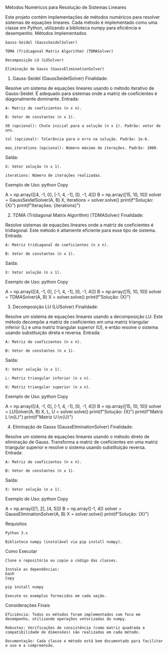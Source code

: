 Métodos Numéricos para Resolução de Sistemas Lineares

Este projeto contém implementações de métodos numéricos para resolver sistemas de equações lineares. Cada método é implementado como uma classe em Python, utilizando a biblioteca numpy para eficiência e desempenho.
Métodos Implementados

    Gauss-Seidel (GaussSeidelSolver)

    TDMA (Tridiagonal Matrix Algorithm) (TDMASolver)

    Decomposição LU (LUSolver)

    Eliminação de Gauss (GaussEliminationSolver)

1. Gauss-Seidel (GaussSeidelSolver)
Finalidade:

Resolve um sistema de equações lineares usando o método iterativo de Gauss-Seidel. É adequado para sistemas onde a matriz de coeficientes é diagonalmente dominante.
Entrada:

    A: Matriz de coeficientes (n x n).

    B: Vetor de constantes (n x 1).

    X0 (opcional): Chute inicial para a solução (n x 1). Padrão: vetor de uns.

    tol (opcional): Tolerância para o erro na solução. Padrão: 1e-6.

    max_iterations (opcional): Número máximo de iterações. Padrão: 1000.

Saída:

    X: Vetor solução (n x 1).

    iterations: Número de iterações realizadas.

Exemplo de Uso:
python
Copy

A = np.array([[4, -1, 0], [-1, 4, -1], [0, -1, 4]])
B = np.array([15, 10, 10])
solver = GaussSeidelSolver(A, B)
X, iterations = solver.solve()
print(f"Solução: {X}")
print(f"Iterações: {iterations}")

2. TDMA (Tridiagonal Matrix Algorithm) (TDMASolver)
Finalidade:

Resolve sistemas de equações lineares onde a matriz de coeficientes é tridiagonal. Este método é altamente eficiente para esse tipo de sistema.
Entrada:

    A: Matriz tridiagonal de coeficientes (n x n).

    B: Vetor de constantes (n x 1).

Saída:

    X: Vetor solução (n x 1).

Exemplo de Uso:
python
Copy

A = np.array([[4, -1, 0], [-1, 4, -1], [0, -1, 4]])
B = np.array([15, 10, 10])
solver = TDMASolver(A, B)
X = solver.solve()
print(f"Solução: {X}")

3. Decomposição LU (LUSolver)
Finalidade:

Resolve um sistema de equações lineares usando a decomposição LU. Este método decompõe a matriz de coeficientes em uma matriz triangular inferior (L) e uma matriz triangular superior (U), e então resolve o sistema usando substituição direta e reversa.
Entrada:

    A: Matriz de coeficientes (n x n).

    B: Vetor de constantes (n x 1).

Saída:

    X: Vetor solução (n x 1).

    L: Matriz triangular inferior (n x n).

    U: Matriz triangular superior (n x n).

Exemplo de Uso:
python
Copy

A = np.array([[4, -1, 0], [-1, 4, -1], [0, -1, 4]])
B = np.array([15, 10, 10])
solver = LUSolver(A, B)
X, L, U = solver.solve()
print(f"Solução: {X}")
print(f"Matriz L:\n{L}")
print(f"Matriz U:\n{U}")

4. Eliminação de Gauss (GaussEliminationSolver)
Finalidade:

Resolve um sistema de equações lineares usando o método direto de eliminação de Gauss. Transforma a matriz de coeficientes em uma matriz triangular superior e resolve o sistema usando substituição reversa.
Entrada:

    A: Matriz de coeficientes (n x n).

    B: Vetor de constantes (n x 1).

Saída:

    X: Vetor solução (n x 1).

Exemplo de Uso:
python
Copy

A = np.array([[1, 2], [4, 5]])
B = np.array([-1, 4])
solver = GaussEliminationSolver(A, B)
X = solver.solve()
print(f"Solução: {X}")

Requisitos

    Python 3.x

    Biblioteca numpy (instalável via pip install numpy).

Como Executar

    Clone o repositório ou copie o código das classes.

    Instale as dependências:
    bash
    Copy

    pip install numpy

    Execute os exemplos fornecidos em cada seção.

Considerações Finais

    Eficiência: Todos os métodos foram implementados com foco em desempenho, utilizando operações vetorizadas do numpy.

    Robustez: Verificações de consistência (como matriz quadrada e compatibilidade de dimensões) são realizadas em cada método.

    Documentação: Cada classe e método está bem documentado para facilitar o uso e a compreensão.

